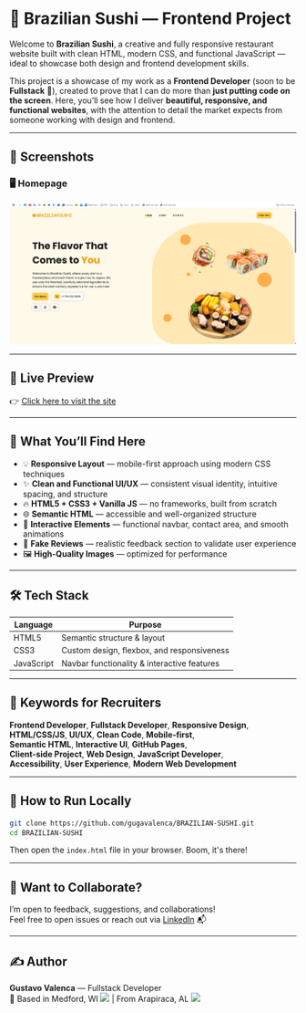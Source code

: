 # 🍣 Brazilian Sushi — Frontend Project

Welcome to **Brazilian Sushi**, a creative and fully responsive restaurant website built with clean HTML, modern CSS, and functional JavaScript — ideal to showcase both design and frontend development skills.  

This project is a showcase of my work as a **Frontend Developer** (soon to be **Fullstack** 👀), created to prove that I can do more than **just putting code on the screen**. Here, you’ll see how I deliver **beautiful, responsive, and functional websites**, with the attention to detail the market expects from someone working with design and frontend.

---

## 📸 Screenshots

### 🖥️ Homepage  
![Homepage Screenshot](images/home.png)



---

## 🚀 Live Preview

👉 [Click here to visit the site](https://gugavalenca.github.io/BRAZILIAN-SUSHI/)

---

## 🧠 What You’ll Find Here

- 💡 **Responsive Layout** — mobile-first approach using modern CSS techniques  
- ✨ **Clean and Functional UI/UX** — consistent visual identity, intuitive spacing, and structure  
- 🔥 **HTML5 + CSS3 + Vanilla JS** — no frameworks, built from scratch  
- 🌐 **Semantic HTML** — accessible and well-organized structure  
- 🎯 **Interactive Elements** — functional navbar, contact area, and smooth animations  
- 💬 **Fake Reviews** — realistic feedback section to validate user experience  
- 🖼️ **High-Quality Images** — optimized for performance

---

## 🛠️ Tech Stack

| Language   | Purpose                                    |
|------------|--------------------------------------------|
| HTML5      | Semantic structure & layout                |
| CSS3       | Custom design, flexbox, and responsiveness |
| JavaScript | Navbar functionality & interactive features|

---

## 📌 Keywords for Recruiters

**Frontend Developer**, **Fullstack Developer**, **Responsive Design**,  
**HTML/CSS/JS**, **UI/UX**, **Clean Code**, **Mobile-first**,  
**Semantic HTML**, **Interactive UI**, **GitHub Pages**,  
**Client-side Project**, **Web Design**, **JavaScript Developer**,  
**Accessibility**, **User Experience**, **Modern Web Development**

---

## 🧪 How to Run Locally

```bash
git clone https://github.com/gugavalenca/BRAZILIAN-SUSHI.git
cd BRAZILIAN-SUSHI
```

Then open the `index.html` file in your browser. Boom, it's there!


---

## 🤝 Want to Collaborate?

I’m open to feedback, suggestions, and collaborations!  
Feel free to open issues or reach out via [LinkedIn](https://www.linkedin.com/in/gugavalenca) 📬

---

## ✍️ Author

**Gustavo Valenca** — Fullstack Developer  
📍   Based in Medford, WI <img src="https://flagcdn.com/us.svg" width="20"> |  From Arapiraca, AL <img src="https://flagcdn.com/br.svg" width="20">
